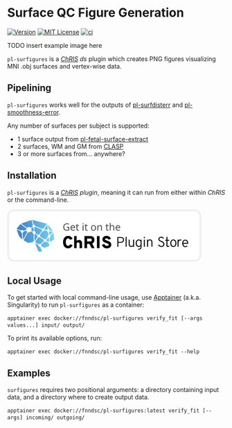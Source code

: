 # Surface QC Figure Generation

[![Version](https://img.shields.io/docker/v/fnndsc/pl-surfigures?sort=semver)](https://hub.docker.com/r/fnndsc/pl-surfigures)
[![MIT License](https://img.shields.io/github/license/fnndsc/pl-surfigures)](https://github.com/FNNDSC/pl-surfigures/blob/main/LICENSE)
[![ci](https://github.com/FNNDSC/pl-surfigures/actions/workflows/ci.yml/badge.svg)](https://github.com/FNNDSC/pl-surfigures/actions/workflows/ci.yml)

TODO insert example image here

`pl-surfigures` is a [_ChRIS_](https://chrisproject.org/)
_ds_ plugin which creates PNG figures visualizing MNI .obj surfaces
and vertex-wise data.

## Pipelining

`pl-surfigures` works well for the outputs of
[pl-surfdisterr](https://github.com/FNNDSC/pl-surfdisterr)
and [pl-smoothness-error](https://github.com/FNNDSC/pl-smoothness-error).

Any number of surfaces per subject is supported:

- 1 surface output from [pl-fetal-surface-extract](https://github.com/FNNDSC/pl-fetal-surface-extract)
- 2 surfaces, WM and GM from [CLASP](https://github.com/FNNDSC/ep-surface_fit_parameterized)
- 3 or more surfaces from... anywhere?

## Installation

`pl-surfigures` is a _[ChRIS](https://chrisproject.org/) plugin_, meaning it can
run from either within _ChRIS_ or the command-line.

[![Get it from chrisstore.co](https://raw.githubusercontent.com/FNNDSC/ChRIS_store_ui/963938c241636e4c3dc4753ee1327f56cb82d8b5/src/assets/public/badges/light.svg)](https://chrisstore.co/plugin/pl-surfigures)

## Local Usage

To get started with local command-line usage, use [Apptainer](https://apptainer.org/)
(a.k.a. Singularity) to run `pl-surfigures` as a container:

```shell
apptainer exec docker://fnndsc/pl-surfigures verify_fit [--args values...] input/ output/
```

To print its available options, run:

```shell
apptainer exec docker://fnndsc/pl-surfigures verify_fit --help
```

## Examples

`surfigures` requires two positional arguments: a directory containing
input data, and a directory where to create output data.


```shell
apptainer exec docker://fnndsc/pl-surfigures:latest verify_fit [--args] incoming/ outgoing/
```
